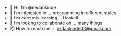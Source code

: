 - 👋 Hi, I’m @nedankinde
- 👀 I’m interested in ... programming in different styles
- 🌱 I’m currently learning ... Haskell
- 💞️ I’m looking to collaborate on ... many things
- 📫 How to reach me ... nedankinde03@gmail.com

<!---
nedankinde/nedankinde is a ✨ special ✨ repository because its `README.md` (this file) appears on your GitHub profile.
You can click the Preview link to take a look at your changes.
--->

